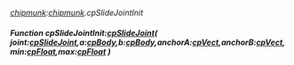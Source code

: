 _[chipmunk](../../modules/chipmunk/chipmunk-module.md):[chipmunk](../../modules/chipmunk/chipmunk-module.md).cpSlideJointInit_
##### Function cpSlideJointInit:[cpSlideJoint](../../modules/chipmunk/chipmunk-cpslidejoint.md)( joint:[cpSlideJoint](../../modules/chipmunk/chipmunk-cpslidejoint.md),a:[cpBody](../../modules/chipmunk/chipmunk-cpbody.md),b:[cpBody](../../modules/chipmunk/chipmunk-cpbody.md),anchorA:[cpVect](../../modules/chipmunk/chipmunk-cpvect.md),anchorB:[cpVect](../../modules/chipmunk/chipmunk-cpvect.md),min:[cpFloat](../../modules/chipmunk/chipmunk-cpfloat.md),max:[cpFloat](../../modules/chipmunk/chipmunk-cpfloat.md) )
